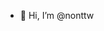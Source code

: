 - 👋 Hi, I’m @nonttw

<!---
nonttw/nonttw is a ✨ special ✨ repository because its `README.md` (this file) appears on your GitHub profile.
You can click the Preview link to take a look at your changes.
--->
